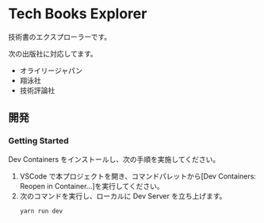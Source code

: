 # Tech Books Explorer

技術書のエクスプローラーです。

次の出版社に対応してます。

- オライリージャパン
- 翔泳社
- 技術評論社

## 開発

### Getting Started

Dev Containers をインストールし、次の手順を実施してください。

1. VSCode で本プロジェクトを開き、コマンドパレットから[Dev Containers: Reopen in Container...]を実行してください。
1. 次のコマンドを実行し、ローカルに Dev Server を立ち上げます。
   ```sh
   yarn run dev
   ```
